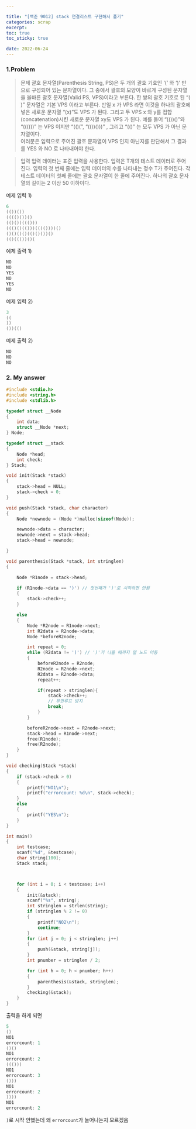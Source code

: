 ```yaml
---

title: "[백준 9012] stack 연결리스트 구현해서 풀기"
categories: scrap
excerpt: 
toc: true
toc_sticky: true

date: 2022-06-24
---
```

### 1.Problem
>문제
괄호 문자열(Parenthesis String, PS)은 두 개의 괄호 기호인 ‘(’ 와 ‘)’ 만으로 구성되어 있는 문자열이다. 그 중에서 괄호의 모양이 바르게 구성된 문자열을 올바른 괄호 문자열(Valid PS, VPS)이라고 부른다. 한 쌍의 괄호 기호로 된 “( )” 문자열은 기본 VPS 이라고 부른다. 만일 x 가 VPS 라면 이것을 하나의 괄호에 넣은 새로운 문자열 “(x)”도 VPS 가 된다. 그리고 두 VPS x 와 y를 접합(concatenation)시킨 새로운 문자열 xy도 VPS 가 된다. 예를 들어 “(())()”와 “((()))” 는 VPS 이지만 “(()(”, “(())()))” , 그리고 “(()” 는 모두 VPS 가 아닌 문자열이다.</br>
여러분은 입력으로 주어진 괄호 문자열이 VPS 인지 아닌지를 판단해서 그 결과를 YES 와 NO 로 나타내어야 한다.   

>입력
입력 데이터는 표준 입력을 사용한다. 입력은 T개의 테스트 데이터로 주어진다. 입력의 첫 번째 줄에는 입력 데이터의 수를 나타내는 정수 T가 주어진다. 각 테스트 데이터의 첫째 줄에는 괄호 문자열이 한 줄에 주어진다. 하나의 괄호 문자열의 길이는 2 이상 50 이하이다.  

예제 입력 1)
```c
6
(())())
(((()())()
(()())((()))
((()()(()))(((())))()
()()()()(()()())()
(()((())()(
```

예제 출력 1)

```c
NO
NO
YES
NO
YES
NO
```

예제 입력 2)

```c
3
((
))
())(()
```
예제 출력 2)

```c
NO
NO
NO
```

### 2. My answer

```c
#include <stdio.h>
#include <string.h>
#include <stdlib.h>

typedef struct __Node
{
    int data;
    struct __Node *next;
} Node;

typedef struct __stack
{
    Node *head;
    int check;
} Stack;

void init(Stack *stack)
{
    stack->head = NULL;
    stack->check = 0;
}

void push(Stack *stack, char character)
{
    Node *newnode = (Node *)malloc(sizeof(Node));

    newnode->data = character;
    newnode->next = stack->head;
    stack->head = newnode;

}

void parenthesis(Stack *stack, int stringlen)
{

    Node *R1node = stack->head;

    if (R1node->data == ')') // 첫번째가 ')'로 시작하면 안됨
    {
        stack->check++;
    }

    else
    {
        Node *R2node = R1node->next;
        int R2data = R2node->data;
        Node *beforeR2node;

        int repeat = 0;
        while (R2data != ')') // ')'가 나올 때까지 옆 노드 이동
        {
            beforeR2node = R2node;
            R2node = R2node->next;
            R2data = R2node->data;
            repeat++;

            if(repeat > stringlen){
                stack->check++;
                // 무한루프 방지
                break;
            }
        }

        beforeR2node->next = R2node->next;
        stack->head = R1node->next;
        free(R1node);
        free(R2node);
    }
}

void checking(Stack *stack)
{
    if (stack->check > 0)
    {
        printf("NO1\n");
        printf("errorcount: %d\n", stack->check);
    }
    else
    {
        printf("YES\n");
    }
}

int main()
{
    int testcase;
    scanf("%d", &testcase);
    char string[100];
    Stack stack;



    for (int i = 0; i < testcase; i++)
    {
        init(&stack);
        scanf("%s", string);
        int stringlen = strlen(string);
        if (stringlen % 2 != 0)
        {
            printf("NO2\n");
            continue;
        }
        for (int j = 0; j < stringlen; j++)
        {
            push(&stack, string[j]);
        }
        int pnumber = stringlen / 2;

        for (int h = 0; h < pnumber; h++)
        {
            parenthesis(&stack, stringlen);
        }
        checking(&stack);
    }
}
```

출력을 하게 되면

```c
5
()
NO1
errorcount: 1
()()
NO1
errorcount: 2
((()))
NO1
errorcount: 3
()))
NO1
errorcount: 2
))))
NO1
errorcount: 2
```

`)`로 시작 안했는데 왜 `errorcount`가 늘어나는지 모르겠음